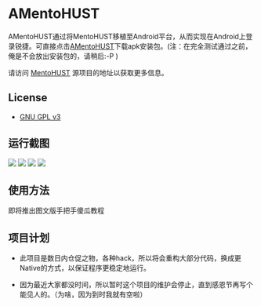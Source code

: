 # AMentoHUST

AMentoHUST通过将MentoHUST移植至Android平台，从而实现在Android上登录锐捷。可直接点击[AMentoHUST](https://github.com/scauhci/AMentoHUST)下载apk安装包。(注：在完全测试通过之前，俺是不会放出安装包的，请稍后:-P )

请访问 [MentoHUST](http://code.google.com/p/mentohust/) 源项目的地址以获取更多信息。

## License

* [GNU GPL v3](http://www.gnu.org/licenses/gpl.html)

## 运行截图

 <img src="https://raw.github.com/scauhci/AMentoHUST/master/screenshot/1.jpg">
 <img src="https://raw.github.com/scauhci/AMentoHUST/master/screenshot/2.jpg">
 <img src="https://raw.github.com/scauhci/AMentoHUST/master/screenshot/3.jpg">
 <img src="https://raw.github.com/scauhci/AMentoHUST/master/screenshot/4.jpg">

## 使用方法

即将推出图文版手把手傻瓜教程

## 项目计划
 - 此项目是数日内仓促之物，各种hack，所以将会重构大部分代码，换成更Native的方式，以保证程序更稳定地运行。

 - 因为最近大家都没时间，所以暂时这个项目的维护会停止，直到感恩节再写个能见人的。（为啥，因为到时我就有空啦）
